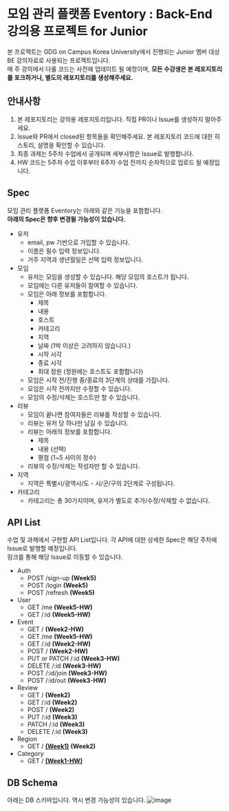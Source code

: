 # 모임 관리 플랫폼 Eventory : Back-End 강의용 프로젝트 for Junior
본 프로젝트는 GDG on Campus Korea University에서 진행되는 Junior 멤버 대상 BE 강의자료로 사용되는 프로젝트입니다.  
매 주 강의에서 다룰 코드는 사전에 업데이트 될 예정이며, **모든 수강생은 본 레포지토리를 포크하거나, 별도의 레포지토리를 생성해주세요.**

## 안내사항
1. 본 레포지토리는 강의용 레포지토리입니다. 직접 PR이나 Issue를 생성하지 말아주세요.
2. Issue와 PR에서 closed된 항목들을 확인해주세요. 본 레포지토리 코드에 대한 히스토리, 설명을 확인할 수 있습니다.
3. 최종 과제는 5주차 수업에서 공개되며 세부사항은 Issue로 발행합니다.
4. HW 코드는 5주차 수업 이후부터 6주차 수업 전까지 순차적으로 업로드 될 예정입니다.


## Spec

모임 관리 플랫폼 Eventory는 아래와 같은 기능을 포함합니다.      
**아래의 Spec은 향후 변경될 가능성이 있습니다.**

- 유저
    - email, pw 기반으로 가입할 수 있습니다.
    - 이름은 필수 입력 정보입니다.
    - 거주 지역과 생년월일은 선택 입력 정보입니다.
- 모임
    - 유저는 모임을 생성할 수 있습니다. 해당 모임의 호스트가 됩니다.
    - 모임에는 다른 유저들이 참여할 수 있습니다.
    - 모임은 아래 정보를 포함합니다.
        - 제목
        - 내용
        - 호스트
        - 카테고리
        - 지역
        - 날짜 (1박 이상은 고려하지 않습니다.)
        - 시작 시각
        - 종료 시각
        - 최대 정원 (정원에는 호스트도 포함합니다)
    - 모임은 시작 전/진행 중/종료의 3단계의 상태를 가집니다.
    - 모임은 시작 전까지만 수정할 수 있습니다.
    - 모임의 수정/삭제는 호스트만 할 수 있습니다.
- 리뷰
    - 모임이 끝나면 참여자들은 리뷰를 작성할 수 있습니다.
    - 리뷰는 유저 당 하나만 남길 수 있습니다.
    - 리뷰는 아래의 정보를 포함합니다.
        - 제목
        - 내용 (선택)
        - 평점 (1~5 사이의 정수)
    - 리뷰의 수정/삭제는 작성자만 할 수 있습니다.
- 지역
    - 지역은 특별시/광역시/도 - 시/군/구의 2단계로 구성됩니다.
- 카테고리
    - 카테고리는 총 30가지이며, 유저가 별도로 추가/수정/삭제할 수 없습니다.

## API List
수업 및 과제에서 구현할 API List입니다.
각 API에 대한 상세한 Spec은 해당 주차에 Issue로 발행할 예정입니다.  
링크를 통해 해당 Issue로 이동할 수 있습니다.

- Auth 
    - POST /sign-up **(Week5)**
    - POST /login **(Week5)**
    - POST /refresh **(Week5)**
- User
    - GET /me **(Week5-HW)**
    - GET /:id **(Week5-HW)**
- Event
    - GET / **(Week2-HW)**
    - GET /me **(Week5-HW)**
    - GET /:id **(Week2-HW)**
    - POST / **(Week2-HW)**
    - PUT or PATCH /:id **(Week3-HW)**
    - DELETE /:id **(Week3-HW)**
    - POST /:id/join **(Week3-HW)**
    - POST /:id/out **(Week3-HW)**
- Review
    - GET / **(Week2)**
    - GET /:id **(Week2)**
    - POST / **(Week2)**
    - PUT /:id **(Week3)**
    - PATCH /:id **(Week3)**
    - DELETE /:id **(Week3)**
- Region 
    - GET / [**(Week1)**](https://github.com/worjs/nest-study-eventory/issues/6)
      **(Week2)**
- Category 
    - GET / [**(Week1-HW)**](https://github.com/worjs/nest-study-eventory/issues/7)

## DB Schema
아래는 DB 스키마입니다. 역시 변경 가능성이 있습니다.
![image](https://github.com/user-attachments/assets/1ffe4912-5e79-4826-99f1-0c8641b0c527)

